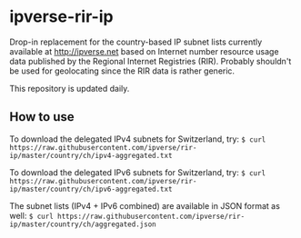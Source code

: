# ipverse-rir-ip

Drop-in replacement for the country-based IP subnet lists currently available at http://ipverse.net 
based on Internet number resource usage data published by the Regional Internet Registries (RIR). 
Probably shouldn't be used for geolocating since the RIR data is rather generic.

This repository is updated daily.

## How to use

To download the delegated IPv4 subnets for Switzerland, try:
```$ curl https://raw.githubusercontent.com/ipverse/rir-ip/master/country/ch/ipv4-aggregated.txt```

To download the delegated IPv6 subnets for Switzerland, try:
```$ curl https://raw.githubusercontent.com/ipverse/rir-ip/master/country/ch/ipv6-aggregated.txt```

The subnet lists (IPv4 + IPv6 combined) are available in JSON format as well:
```$ curl https://raw.githubusercontent.com/ipverse/rir-ip/master/country/ch/aggregated.json```
